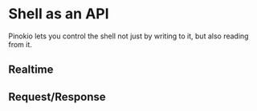 # Shell as an API

Pinokio lets you control the shell not just by writing to it, but also reading from it.

## Realtime

## Request/Response
